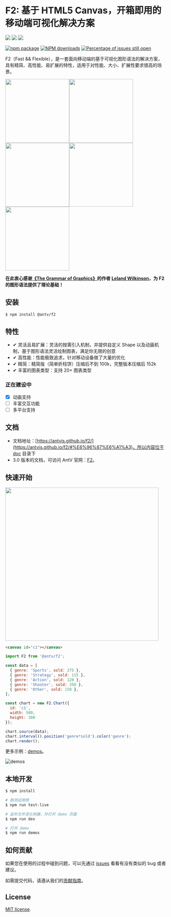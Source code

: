 # F2: 基于 HTML5 Canvas，开箱即用的移动端可视化解决方案

[![](https://img.shields.io/travis/antvis/f2.svg)](https://travis-ci.org/antvis/f2)
![](https://img.shields.io/badge/language-javascript-red.svg)
![](https://img.shields.io/badge/license-MIT-000000.svg)

[![npm package](https://img.shields.io/npm/v/@antv/f2.svg)](https://www.npmjs.com/package/@antv/f2)
[![NPM downloads](http://img.shields.io/npm/dm/@antv/f2.svg)](https://npmjs.org/package/@antv/f2)
[![Percentage of issues still open](http://isitmaintained.com/badge/open/antvis/f2.svg)](http://isitmaintained.com/project/antvis/f2 "Percentage of issues still open")

F2（Fast && Flexible），是一套面向移动端的基于可视化图形语法的解决方案，具有精简、高性能、易扩展的特性，适用于对性能、大小、扩展性要求很高的场景。

<img src="https://gw.alipayobjects.com/zos/rmsportal/TzJcRDHJNFlPhUVByrvG.gif" width="200"><img src="https://gw.alipayobjects.com/zos/rmsportal/eOHezxTwQScZvAlLSLfh.gif" width="200"><img src="https://gw.alipayobjects.com/zos/rmsportal/CpdljwuwbEPSiaVIbVwE.gif" width="200"><img src="https://gw.alipayobjects.com/zos/rmsportal/GYRfGZxtdcIWoPURiNNQ.gif" width="200"><img src="https://gw.alipayobjects.com/zos/rmsportal/nCVpGkXoNjWqNMXIAuaL.gif" width="200">

**在此衷心感谢[《The Grammar of Graphics》](https://www.cs.uic.edu/~wilkinson/TheGrammarOfGraphics/GOG.html)的作者 [Leland Wilkinson](https://en.wikipedia.org/wiki/Leland_Wilkinson)，为 F2 的图形语法提供了理论基础！**

## 安装

```bash
$ npm install @antv/f2
```

## 特性

- ✔︎ 灵活且易扩展：灵活的按需引入机制，并提供自定义 Shape 以及动画机制，基于图形语法灵活绘制图表，满足你无限的创意
- ✔︎ 高性能：性能极致追求，针对移动设备做了大量的优化
- ✔︎ 精简：精简版（简单折柱饼）压缩后不到 100k，完整版本压缩后 152k
- ✔︎ 丰富的图表类型：支持 20+ 图表类型

### 正在建设中

- [x] 动画支持
- [ ] 丰富交互功能
- [ ] 多平台支持

## 文档

- 文档地址：[https://antvis.github.io/f2/](https://antvis.github.io/f2/#%E6%96%87%E6%A1%A3)，所以内容位于 [doc](./docs) 目录下
- 3.0 版本的文档，可访问 AntV 官网：[F2](https://antv.alipay.com/zh-cn/f2/3.x/index.html)。

## 快速开始

<img src="https://gw.alipayobjects.com/zos/rmsportal/QTqjaZLcsrmDFywWRfHv.png" width="480">

```html
<canvas id="c1"></canvas>
```

```js
import F2 from '@antv/f2';

const data = [ 
  { genre: 'Sports', sold: 275 },
  { genre: 'Strategy', sold: 115 },
  { genre: 'Action', sold: 120 },
  { genre: 'Shooter', sold: 350 },
  { genre: 'Other', sold: 150 },
];

const chart = new F2.Chart({
  id: 'c1',
  width: 500,
  height: 300  
});

chart.source(data);
chart.interval().position('genre*sold').color('genre');
chart.render();
```

更多示例：[demos](https://antvis.github.io/f2/demos/)。

![demos](https://gw.alipayobjects.com/zos/rmsportal/RDCaavVwfzwoVTynJuNR.png)

## 本地开发

```bash
$ npm install

# 跑测试用例
$ npm run test-live

# 监听文件变化构建，并打开 demo 页面
$ npm run dev

# 打开 demo
$ npm run demos
```

## 如何贡献

如果您在使用的过程中碰到问题，可以先通过 [issues](https://github.com/antvis/f2/issues) 看看有没有类似的 bug 或者建议。

如需提交代码，请遵从我们的[贡献指南](https://github.com/antvis/f2/blob/master/CONTRIBUTING.md)。

## License

[MIT license](./LICENSE).
